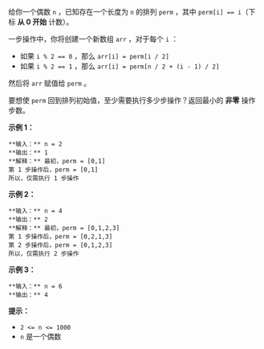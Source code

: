 给你一个偶数 `n`​​​​​​ ，已知存在一个长度为 `n` 的排列 `perm` ，其中 `perm[i] == i`​（下标 **从 0 开始**
计数）。

一步操作中，你将创建一个新数组 `arr` ，对于每个 `i` ：

  * 如果 `i % 2 == 0` ，那么 `arr[i] = perm[i / 2]`
  * 如果 `i % 2 == 1` ，那么 `arr[i] = perm[n / 2 + (i - 1) / 2]`

然后将 `arr`​​ 赋值​​给 `perm` 。

要想使 `perm` 回到排列初始值，至少需要执行多少步操作？返回最小的 **非零** 操作步数。

**示例 1：**

    
    
    **输入：** n = 2
    **输出：** 1
    **解释：** 最初，perm = [0,1]
    第 1 步操作后，perm = [0,1]
    所以，仅需执行 1 步操作

**示例 2：**

    
    
    **输入：** n = 4
    **输出：** 2
    **解释：** 最初，perm = [0,1,2,3]
    第 1 步操作后，perm = [0,2,1,3]
    第 2 步操作后，perm = [0,1,2,3]
    所以，仅需执行 2 步操作

**示例 3：**

    
    
    **输入：** n = 6
    **输出：** 4
    

**提示：**

  * `2 <= n <= 1000`
  * `n`​​​​​​ 是一个偶数

